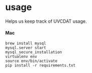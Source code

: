 usage
=====

Helps us keep track of UVCDAT usage.

#### Mac

    brew install mysql
    mysql.server start
    mysql_secure_installation
    virtualenv env
    source env/bin/activate
    pip install -r requirements.txt

